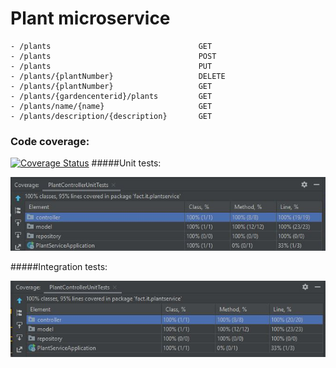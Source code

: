 # Plant microservice

```
- /plants                                 GET
- /plants                                 POST
- /plants                                 PUT
- /plants/{plantNumber}                   DELETE
- /plants/{plantNumber}                   GET
- /plants/{gardencenterid}/plants         GET
- /plants/name/{name}                     GET
- /plants/description/{description}       GET
```

### Code coverage: 
[![Coverage Status](https://coveralls.io/repos/github/badges/shields/badge.svg?branch=master)](https://coveralls.io/github/badges/shields?branch=main)
#####Unit tests:

![](images/PlantControllerUnitTests.JPG)

#####Integration tests:

![](images/PlantControllerIntegrationTests.JPG)